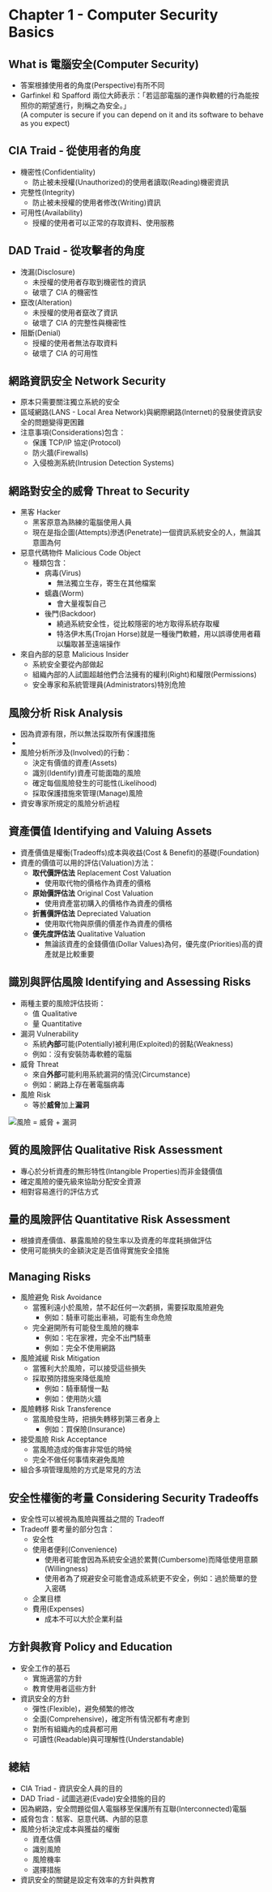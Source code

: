 # Chapter 1 - Computer Security Basics

## What is 電腦安全(Computer Security)

+ 答案根據使用者的角度(Perspective)有所不同
+ Garfinkel 和 Spafford 兩位大師表示：「若這部電腦的運作與軟體的行為能按照你的期望進行，則稱之為安全。」  
(A computer is secure if you can depend on it and its software to behave as you expect)

## CIA Traid - 從使用者的角度
+ 機密性(Confidentiality)
	+ 防止被未授權(Unauthorized)的使用者讀取(Reading)機密資訊
+ 完整性(Integrity)
	+ 防止被未授權的使用者修改(Writing)資訊
+ 可用性(Availability)
	+ 授權的使用者可以正常的存取資料、使用服務

## DAD Traid - 從攻擊者的角度
+ 洩漏(Disclosure)
	+ 未授權的使用者存取到機密性的資訊
	+ 破壞了 CIA 的機密性
+ 竄改(Alteration)
	+ 未授權的使用者竄改了資訊
	+ 破壞了 CIA 的完整性與機密性
+ 阻斷(Denial)
	+ 授權的使用者無法存取資料
	+ 破壞了 CIA 的可用性

## 網路資訊安全 Network Security
+ 原本只需要關注獨立系統的安全
+ 區域網路(LANS - Local Area Network)與網際網路(Internet)的發展使資訊安全的問題變得更困難
+ 注意事項(Considerations)包含：
	+ 保護 TCP/IP 協定(Protocol)
	+ 防火牆(Firewalls)
	+ 入侵檢測系統(Intrusion Detection Systems)

## 網路對安全的威脅 Threat to Security
+ 黑客 Hacker
	+ 黑客原意為熟練的電腦使用人員
	+ 現在是指企圖(Attempts)滲透(Penetrate)一個資訊系統安全的人，無論其意圖為何
+ 惡意代碼物件 Malicious Code Object
	+ 種類包含：
		+ 病毒(Virus)
			+ 無法獨立生存，寄生在其他檔案
		+ 蠕蟲(Worm)
			+ 會大量複製自己
		+ 後門(Backdoor)
			+ 繞過系統安全性，從比較隱密的地方取得系統存取權
			+ 特洛伊木馬(Trojan Horse)就是一種後門軟體，用以誤導使用者藉以騙取甚至遠端操作
+ 來自內部的惡意 Malicious Insider
	+ 系統安全要從內部做起
	+ 組織內部的人試圖超越他們合法擁有的權利(Right)和權限(Permissions)
	+ 安全專家和系統管理員(Administrators)特別危險

## 風險分析 Risk Analysis
+ 因為資源有限，所以無法採取所有保護措施
+ 
+ 風險分析所涉及(Involved)的行動：
	+ 決定有價值的資產(Assets)
	+ 識別(Identify)資產可能面臨的風險
	+ 確定每個風險發生的可能性(Likelihood)
	+ 採取保護措施來管理(Manage)風險
+ 資安專家所規定的風險分析過程

## 資產價值 Identifying and Valuing Assets
+ 資產價值是權衡(Tradeoffs)成本與收益(Cost & Benefit)的基礎(Foundation)
+ 資產的價值可以用的評估(Valuation)方法：
	+ **取代價評估法** Replacement Cost Valuation
		+ 使用取代物的價格作為資產的價格
	+ **原始價評估法** Original Cost Valuation
		+ 使用資產當初購入的價格作為資產的價格
	+ **折舊價評估法** Depreciated Valuation
		+ 使用取代物與原價的價差作為資產的價格
	+ **優先度評估法** Qualitative Valuation
		+ 無論該資產的金錢價值(Dollar Values)為何，優先度(Priorities)高的資產就是比較重要

## 識別與評估風險 Identifying and Assessing Risks
+ 兩種主要的風險評估技術：
	+ 值 Qualitative
	+ 量 Quantitative
+ 漏洞 Vulnerability
	+ 系統**內部**可能(Potentially)被利用(Exploited)的弱點(Weakness)
	+ 例如：沒有安裝防毒軟體的電腦
+ 威脅 Threat
	+ 來自**外部**可能利用系統漏洞的情況(Circumstance)
	+ 例如：網路上存在著電腦病毒
+ 風險 Risk
	+ 等於**威脅**加上**漏洞**

![風險 = 威脅 + 漏洞](https://i.imgur.com/emYkYkD.png)

## 質的風險評估 Qualitative Risk Assessment
+ 專心於分析資產的無形特性(Intangible Properties)而非金錢價值
+ 確定風險的優先級來協助分配安全資源
+ 相對容易進行的評估方式

## 量的風險評估 Quantitative Risk Assessment
+ 根據資產價值、暴露風險的發生率以及資產的年度耗損做評估
+ 使用可能損失的金額決定是否值得實施安全措施

## Managing Risks
+ 風險避免 Risk Avoidance
	+ 當獲利遠小於風險，禁不起任何一次虧損，需要採取風險避免
		+ 例如：騎車可能出車禍，可能有生命危險
	+ 完全避開所有可能發生風險的機率
		+ 例如：宅在家裡，完全不出門騎車
		+ 例如：完全不使用網路
+ 風險減緩 Risk Mitigation
	+ 當獲利大於風險，可以接受這些損失
	+ 採取預防措施來降低風險
		+ 例如：騎車騎慢一點
		+ 例如：使用防火牆
+ 風險轉移 Risk Transference
	+ 當風險發生時，把損失轉移到第三者身上
		+ 例如：買保險(Insurance)
+ 接受風險 Risk Acceptance
	+ 當風險造成的傷害非常低的時候
	+ 完全不做任何事情來避免風險
+ 組合多項管理風險的方式是常見的方法

## 安全性權衡的考量 Considering Security Tradeoffs
+ 安全性可以被視為風險與獲益之間的 Tradeoff
+ Tradeoff 要考量的部分包含：
	+ 安全性
	+ 使用者便利(Convenience)
		+ 使用者可能會因為系統安全過於累贅(Cumbersome)而降低使用意願(Willingness)
		+ 使用者為了規避安全可能會造成系統更不安全，例如：過於簡單的登入密碼
	+ 企業目標
	+ 費用(Expenses)
		+ 成本不可以大於企業利益

## 方針與教育 Policy and Education
+ 安全工作的基石
	+ 實施適當的方針
	+ 教育使用者這些方針
+ 資訊安全的方針
	+ 彈性(Flexible)，避免頻繁的修改
	+ 全面(Comprehensive)，確定所有情況都有考慮到
	+ 對所有組織內的成員都可用
	+ 可讀性(Readable)與可理解性(Understandable)

## 總結
+ CIA Triad - 資訊安全人員的目的
+ DAD Triad - 試圖逃避(Evade)安全措施的目的
+ 因為網路，安全問題從個人電腦移至保護所有互聯(Interconnected)電腦
+ 威脅包含：駭客、惡意代碼、內部的惡意
+ 風險分析決定成本與獲益的權衡
	+ 資產估價
	+ 識別風險
	+ 風險機率
	+ 選擇措施
+ 資訊安全的關鍵是設定有效率的方針與教育